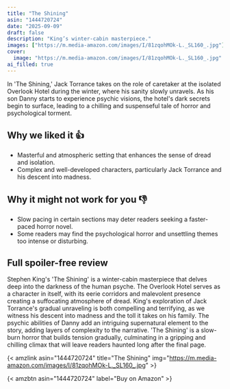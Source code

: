 ```yaml
---
title: "The Shining"
asin: "1444720724"
date: "2025-09-09"
draft: false
description: "King’s winter-cabin masterpiece."
images: ["https://m.media-amazon.com/images/I/81zqohMOk-L._SL160_.jpg"]
cover:
  image: "https://m.media-amazon.com/images/I/81zqohMOk-L._SL160_.jpg"
ai_filled: true
---
```


In 'The Shining,' Jack Torrance takes on the role of caretaker at the isolated
Overlook Hotel during the winter, where his sanity slowly unravels. As his son
Danny starts to experience psychic visions, the hotel's dark secrets begin to
surface, leading to a chilling and suspenseful tale of horror and psychological
torment.

## Why we liked it 👍
- Masterful and atmospheric setting that enhances the sense of dread and isolation.
- Complex and well-developed characters, particularly Jack Torrance and his descent into madness.

## Why it might not work for you 👎
- Slow pacing in certain sections may deter readers seeking a faster-paced horror novel.
- Some readers may find the psychological horror and unsettling themes too intense or disturbing.

## Full spoiler-free review
Stephen King's 'The Shining' is a winter-cabin masterpiece that delves deep into
the darkness of the human psyche. The Overlook Hotel serves as a character in
itself, with its eerie corridors and malevolent presence creating a suffocating
atmosphere of dread. King's exploration of Jack Torrance's gradual unraveling is
both compelling and terrifying, as we witness his descent into madness and the
toll it takes on his family. The psychic abilities of Danny add an intriguing
supernatural element to the story, adding layers of complexity to the narrative.
'The Shining' is a slow-burn horror that builds tension gradually, culminating
in a gripping and chilling climax that will leave readers haunted long after the
final page.

{< amzlink asin="1444720724" title="The Shining" img="https://m.media-amazon.com/images/I/81zqohMOk-L._SL160_.jpg" >}

{< amzbtn asin="1444720724" label="Buy on Amazon" >}
